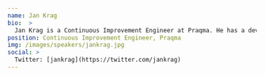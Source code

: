 ```yaml
---
name: Jan Krag
bio:  >
  Jan Krag is a Continuous Improvement Engineer at Praqma. He has a developer background and now helps customers improve their software development pipelines. He is a certified Docker trainer, and also teaches courses on Git, Jenkins and Continuous Delivery.
position: Continuous Improvement Engineer, Praqma
img: /images/speakers/jankrag.jpg
social: >
  Twitter: [jankrag](https://twitter.com/jankrag)
---
```

